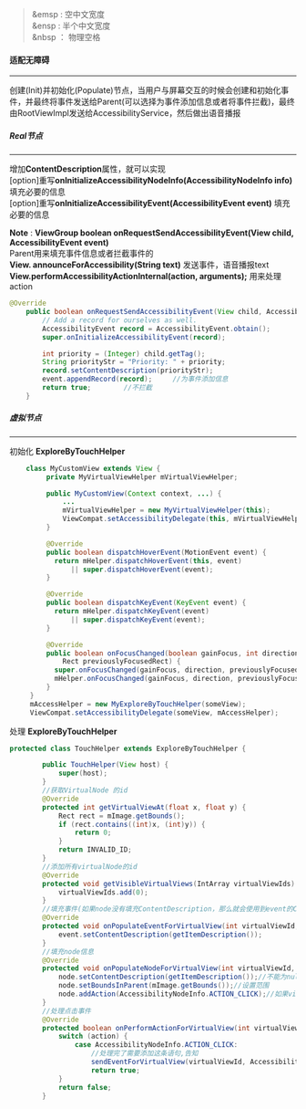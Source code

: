 > &emsp : 空中文宽度 </br>
> &ensp : 半个中文宽度</br>
> &nbsp ： 物理空格</br>
#### 适配无障碍
---
创建(Init)并初始化(Populate)节点，当用户与屏幕交互的时候会创建和初始化事件，并最终将事件发送给Parent(可以选择为事件添加信息或者将事件拦截)，最终由RootViewImpl发送给AccessibilityService，然后做出语音播报 
##### Real节点
---
增加**ContentDescription**属性，就可以实现</br>
[option]重写**onInitializeAccessibilityNodeInfo(AccessibilityNodeInfo info)** 填充必要的信息</br>
[option]重写**onInitializeAccessibilityEvent(AccessibilityEvent event)** 填充必要的信息</br>

**Note** : **ViewGroup boolean onRequestSendAccessibilityEvent(View child, AccessibilityEvent event)**</br>
Parent用来填充事件信息或者拦截事件的</br>
**View. announceForAccessibility(String text)** 发送事件，语音播报text</br>
**View.performAccessibilityActionInternal(action, arguments);** 用来处理action
```java
@Override
    public boolean onRequestSendAccessibilityEvent(View child, AccessibilityEvent event) {
        // Add a record for ourselves as well.
        AccessibilityEvent record = AccessibilityEvent.obtain();
        super.onInitializeAccessibilityEvent(record);

        int priority = (Integer) child.getTag();
        String priorityStr = "Priority: " + priority;
        record.setContentDescription(priorityStr);
        event.appendRecord(record);		//为事件添加信息
        return true;		//不拦截
    }
```
##### 虚拟节点
---
初始化 **ExploreByTouchHelper**
```java
	class MyCustomView extends View {
	     private MyVirtualViewHelper mVirtualViewHelper;

	     public MyCustomView(Context context, ...) {
	         ...
	         mVirtualViewHelper = new MyVirtualViewHelper(this);
	         ViewCompat.setAccessibilityDelegate(this, mVirtualViewHelper);
	     }

	     @Override
	     public boolean dispatchHoverEvent(MotionEvent event) {
	       return mHelper.dispatchHoverEvent(this, event)
	           || super.dispatchHoverEvent(event);
	     }

	     @Override
	     public boolean dispatchKeyEvent(KeyEvent event) {
	       return mHelper.dispatchKeyEvent(event)
	           || super.dispatchKeyEvent(event);
	     }

	     @Override
	     public boolean onFocusChanged(boolean gainFocus, int direction,
	         Rect previouslyFocusedRect) {
	       super.onFocusChanged(gainFocus, direction, previouslyFocusedRect);
	       mHelper.onFocusChanged(gainFocus, direction, previouslyFocusedRect);
	     }
	 }
	 mAccessHelper = new MyExploreByTouchHelper(someView);
	 ViewCompat.setAccessibilityDelegate(someView, mAccessHelper);
```

处理 **ExploreByTouchHelper**
```java
protected class TouchHelper extends ExploreByTouchHelper {

        public TouchHelper(View host) {
            super(host);
        }
        //获取VirtualNode 的id
        @Override
        protected int getVirtualViewAt(float x, float y) {
            Rect rect = mImage.getBounds();
            if (rect.contains((int)x, (int)y)) {
                return 0;
            }
            return INVALID_ID;
        }
        //添加所有virtualNode的id
        @Override
        protected void getVisibleVirtualViews(IntArray virtualViewIds) {
            virtualViewIds.add(0);
        }
        //填充事件(如果node没有填充ContentDescription，那么就会使用到event的ContentDescription)
        @Override
        protected void onPopulateEventForVirtualView(int virtualViewId, AccessibilityEvent event) {
            event.setContentDescription(getItemDescription());
        }
        //填充node信息
        @Override
        protected void onPopulateNodeForVirtualView(int virtualViewId, AccessibilityNodeInfo node) {
            node.setContentDescription(getItemDescription());//不能为null
            node.setBoundsInParent(mImage.getBounds());//设置范围
            node.addAction(AccessibilityNodeInfo.ACTION_CLICK);//如果virtualNode可以点击，必须添加这条信息
        }
        //处理点击事件
        @Override
        protected boolean onPerformActionForVirtualView(int virtualViewId, int action, Bundle arguments) {
            switch (action) {
                case AccessibilityNodeInfo.ACTION_CLICK:
                	//处理完了需要添加这条语句,告知
                    sendEventForVirtualView(virtualViewId, AccessibilityEvent.TYPE_VIEW_CLICKED);
                    return true;
            }
            return false;
        }
```

